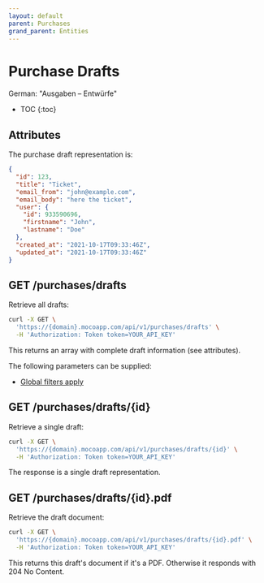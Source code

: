 ```yaml
---
layout: default
parent: Purchases
grand_parent: Entities
---
```


# Purchase Drafts

German: "Ausgaben – Entwürfe"

- TOC
{:toc}

## Attributes

The purchase draft representation is:

```json
{
  "id": 123,
  "title": "Ticket",
  "email_from": "john@example.com",
  "email_body": "here the ticket",
  "user": {
    "id": 933590696,
    "firstname": "John",
    "lastname": "Doe"
  },
  "created_at": "2021-10-17T09:33:46Z",
  "updated_at": "2021-10-17T09:33:46Z"
}
```

## GET /purchases/drafts

Retrieve all drafts:

```bash
curl -X GET \
  'https://{domain}.mocoapp.com/api/v1/purchases/drafts' \
  -H 'Authorization: Token token=YOUR_API_KEY'
```

This returns an array with complete draft information (see attributes).

The following parameters can be supplied:

- [Global filters apply](../entities#global-filters)

## GET /purchases/drafts/{id}

Retrieve a single draft:

```bash
curl -X GET \
  'https://{domain}.mocoapp.com/api/v1/purchases/drafts/{id}' \
  -H 'Authorization: Token token=YOUR_API_KEY'
```

The response is a single draft representation.

## GET /purchases/drafts/{id}.pdf

Retrieve the draft document:

```bash
curl -X GET \
  'https://{domain}.mocoapp.com/api/v1/purchases/drafts/{id}.pdf' \
  -H 'Authorization: Token token=YOUR_API_KEY'
```

This returns this draft's document if it's a PDF. Otherwise it responds with 204 No Content.
